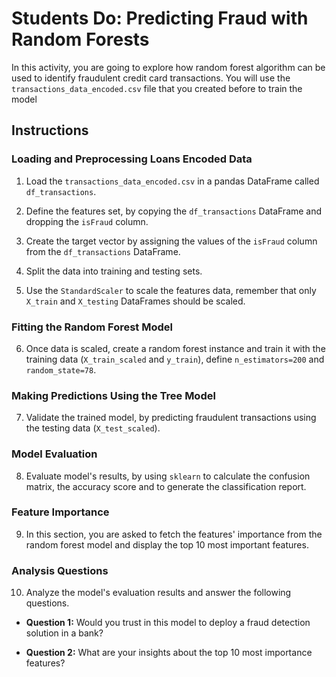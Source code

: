 # Students Do: Predicting Fraud with Random Forests

In this activity, you are going to explore how random forest algorithm can be used to identify fraudulent credit card transactions. You will use the `transactions_data_encoded.csv` file that you created before to train the model

## Instructions

### Loading and Preprocessing Loans Encoded Data

1. Load the `transactions_data_encoded.csv` in a pandas DataFrame called `df_transactions`.

2. Define the features set, by copying the `df_transactions` DataFrame and dropping the `isFraud` column.

3. Create the target vector by assigning the values of the `isFraud` column from the `df_transactions` DataFrame.

4. Split the data into training and testing sets.

5. Use the `StandardScaler` to scale the features data, remember that only `X_train` and `X_testing` DataFrames should be scaled.

### Fitting the Random Forest Model

6. Once data is scaled, create a random forest instance and train it with the training data (`X_train_scaled` and `y_train`), define `n_estimators=200` and `random_state=78`.

### Making Predictions Using the Tree Model

7. Validate the trained model, by predicting fraudulent transactions using the testing data (`X_test_scaled`).

### Model Evaluation

8. Evaluate model's results, by using `sklearn` to calculate the confusion matrix, the accuracy score and to generate the classification report.

### Feature Importance

9. In this section, you are asked to fetch the features' importance from the random forest model and display the top 10 most important features.

### Analysis Questions

10. Analyze the model's evaluation results and answer the following questions.

* **Question 1:** Would you trust in this model to deploy a fraud detection solution in a bank?

* **Question 2:** What are your insights about the top 10 most importance features?
